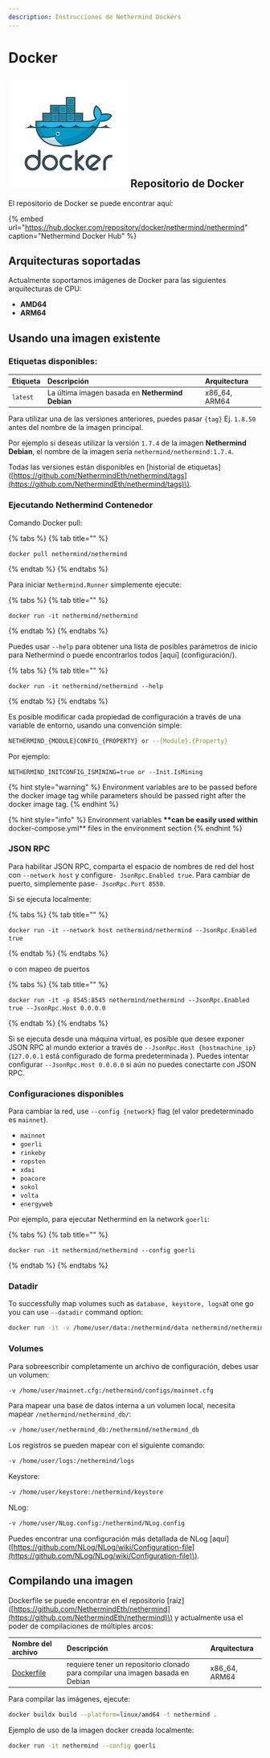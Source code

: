 ```yaml
---
description: Instrucciones de Nethermind Dockers
---
```


# Docker

## ![](../.gitbook/assets/pobrane.png) Repositorio de Docker

El repositorio de Docker se puede encontrar aquí:

{% embed url="https://hub.docker.com/repository/docker/nethermind/nethermind" caption="Nethermind Docker Hub" %}

## Arquitecturas soportadas

Actualmente soportamos imágenes de Docker para las siguientes arquitecturas de CPU:

* **AMD64**
* **ARM64**

## Usando una imagen existente

### **Etiquetas disponibles:**

| **Etiqueta** | Descripción | Arquitectura |
| :--- | :--- | :--- |
| `latest` | La última imagen basada en **Nethermind Debian** | x86\_64, ARM64 |

Para utilizar una de las versiones anteriores, puedes pasar `{tag}` Ej. `1.8.50` antes del nombre de la imagen principal.

Por ejemplo si deseas utilizar la versión `1.7.4` de la imagen **Nethermind Debian**, el nombre de la imagen sería `nethermind/nethermind:1.7.4`.

Todas las versiones están disponibles en \[historial de etiquetas\] \([https://github.com/NethermindEth/nethermind/tags](https://github.com/NethermindEth/nethermind/tags)\).

### **Ejecutando Nethermind**  Contenedor

Comando Docker pull:

{% tabs %}
{% tab title="" %}
```text
docker pull nethermind/nethermind
```
{% endtab %}
{% endtabs %}

Para iniciar `Nethermind.Runner` simplemente ejecute:

{% tabs %}
{% tab title="" %}
```text
docker run -it nethermind/nethermind
```
{% endtab %}
{% endtabs %}

Puedes usar `--help` para obtener una lista de posibles parámetros de inicio para Nethermind o puede encontrarlos todos \[aquí\] \(configuración/\).

{% tabs %}
{% tab title="" %}
```text
docker run -it nethermind/nethermind --help
```
{% endtab %}
{% endtabs %}

Es posible modificar cada propiedad de configuración a través de una variable de entorno, usando una convención simple:

```bash
NETHERMIND_{MODULE}CONFIG_{PROPERTY} or --{Module}.{Property}
```

Por ejemplo:

```text
NETHERMIND_INITCONFIG_ISMINING=true or --Init.IsMining
```

{% hint style="warning" %}
Environment variables are to be passed before the docker image tag while parameters should be passed right after the docker image tag.
{% endhint %}

{% hint style="info" %}
Environment variables **\*\*can be easily used within** docker-compose.yml\*\* files in the environment section
{% endhint %}

### **JSON RPC**

Para habilitar JSON RPC, comparta el espacio de nombres de red del host con `--network host` y configure`- JsonRpc.Enabled true`. Para cambiar de puerto, simplemente pase`- JsonRpc.Port 8550`.

Si se ejecuta localmente:

{% tabs %}
{% tab title="" %}
```text
docker run -it --network host nethermind/nethermind --JsonRpc.Enabled true
```
{% endtab %}
{% endtabs %}

o con mapeo de puertos

{% tabs %}
{% tab title="" %}
```text
docker run -it -p 8545:8545 nethermind/nethermind --JsonRpc.Enabled true --JsonRpc.Host 0.0.0.0
```
{% endtab %}
{% endtabs %}

Si se ejecuta desde una máquina virtual, es posible que desee exponer JSON RPC al mundo exterior a través de `--JsonRpc.Host {hostmachine_ip}`  \(`127.0.0.1` está configurado de forma predeterminada \). Puedes intentar configurar `--JsonRpc.Host 0.0.0.0` si aún no puedes conectarte con JSON RPC.

### **Configuraciones disponibles**

Para cambiar la red, use `--config {network}` flag \(el valor predeterminado es `mainnet`\).

* `mainnet`
* `goerli`
* `rinkeby`
* `ropsten`
* `xdai`
* `poacore`
* `sokol`
* `volta`
* `energyweb`

Por ejemplo, para ejecutar Nethermind en la network `goerli`:

{% tabs %}
{% tab title="" %}
```text
docker run -it nethermind/nethermind --config goerli
```
{% endtab %}
{% endtabs %}

### **Datadir**

To successfully map volumes such as `database, keystore, logs`at one go you can use `--datadir` command option:

```bash
docker run -it -v /home/user/data:/nethermind/data nethermind/nethermind --datadir data
```

### **Volumes**

Para sobreescribir completamente un archivo de configuración, debes usar un volumen:

```bash
-v /home/user/mainnet.cfg:/nethermind/configs/mainnet.cfg
```

Para mapear una base de datos interna a un volumen local, necesita mapear `/nethermind/nethermind_db/`:

```bash
-v /home/user/nethermind_db:/nethermind/nethermind_db
```

Los registros se pueden mapear con el siguiente comando:

```bash
-v /home/user/logs:/nethermind/logs
```

Keystore:

```bash
-v /home/user/keystore:/nethermind/keystore
```

NLog:

```bash
-v /home/user/NLog.config:/nethermind/NLog.config
```

Puedes encontrar una configuración más detallada de NLog \[aquí\] \([https://github.com/NLog/NLog/wiki/Configuration-file](https://github.com/NLog/NLog/wiki/Configuration-file)\).

## Compilando una imagen

Dockerfile se puede encontrar en el repositorio \[raíz\] \([https://github.com/NethermindEth/nethermind](https://github.com/NethermindEth/nethermind)\) y actualmente usa el poder de compilaciones de múltiples arcos:

| Nombre del archivo | Descripción | Arquitectura |
| :--- | :--- | :--- |
| [Dockerfile](https://github.com/NethermindEth/nethermind/blob/master/Dockerfile) | requiere tener un repositorio clonado para compilar una imagen basada en Debian | x86\_64, ARM64 |

Para compilar las imágenes, ejecute:

```bash
docker buildx build --platform=linux/amd64 -t nethermind .
```

Ejemplo de uso de la imagen docker creada localmente:

```bash
docker run -it nethermind --config goerli
```

